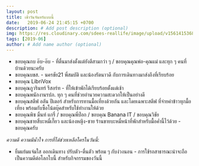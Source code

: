 ```yaml
---
layout: post
title: เช้าวันจันทร์แบบนี้
date:   2019-06-24 21:45:15 +0700
description: # Add post description (optional)
img: https://res.cloudinary.com/sdees-reallife/image/upload/v1561415368/line_1561337098376-COLLAGE.jpg # Add image post (optional)
tags: [2019-06]
author: # Add name author (optional)
---
```

- ขอบคุณกบ อ๊บ-อ๊บ - ที่ตื่นมาส่งตั้งแต่ยังตีสามกว่า ๆ / ขอบคุณคุณพ่อ-คุณแม่ และทุก ๆ คนที่บ้านด้วยนะครับ
- ขอบคุณบขส. - นครชัย21 พี่สมบัติ และน้องรัตนาวดี กับการเดินทางมาส่งถึงที่เรียบร้อย
- ขอบคุณ LibriVox
- ขอบคุณภูวรินทร์ รีสอร์ท - ที่ให้เข้าพักได้เรียบร้อยตั้งแต่เช้า
- ขอบคุณพนักงานรปภ. ทุก ๆ คนที่ช่วยอำนวยความสะดวกให้เป็นอย่างดี
- ขอบคุณสตีฟ อลัน ปีเตอร์ สำหรับการทานมื้อเที่ยงด้วยกัน และโดยเฉพาะสตีฟ ที่จ่ายค่าข้าวทุกมื้อเที่ยง พร้อมกับซื้อโน้ตบุ๊คสำหรับใช้ทำงานให้ด้วย
- ขอบคุณพิซ มิ้นท์ แกรี่ / ขอบคุณพี่ป๊อก / ขอบคุณ Banana IT / ขอบคุณวิชัย
- ขอบคุณชายสี่บะหมี่เกี๊ยว และน้องหญิง-ชาย ร้านขายบะหมี่หน้าที่พักสำหรับมื้อค่ำนี้ไว้ด้วย - ขอบคุณครับ

<i class="fa fa-child" style="color:plum"></i>

*ความดี ความมีน้ำใจ การที่ได้ช่วยเหลือใครในวันนี้*:
- ยิ้มแย้มแจ่มใส ออกเดินทาง ปรับตัว-ตื่นตัว พร้อม ๆ กับง่วงนอน - การใช้รถสาธารณะน่าจะถือเป็นความดีต่อโลกใบนี้ สำหรับกิจกรรมของวันนี้
